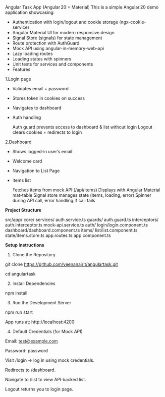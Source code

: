 Angular Task App (Angular 20 + Material)
This is a simple Angular 20 demo application showcasing:

- Authentication with login/logout and cookie storage (ngx-cookie-service)
- Angular Material UI for modern responsive design
- Signal Store (signals) for state management
- Route protection with AuthGuard
- Mock API using angular-in-memory-web-api
- Lazy loading routes
- Loading states with spinners
- Unit tests for services and components
- Features

1.Login page

- Validates email + password
- Stores token in cookies on success
- Navigates to dashboard
- Auth handling

    Auth guard prevents access to dashboard & list without login
    Logout clears cookies + redirects to login


2.Dashboard

- Shows logged‑in user’s email
- Welcome card
- Navigation to List Page
- Items list

  Fetches items from mock API (/api/items)
  Displays with Angular Material mat-table
  Signal store manages state (items, loading, error)
  Spinner during API call, error handling if call fails


**Project Structure**


src/app/
  core/
    services/
      auth.service.ts
    guards/
      auth.guard.ts
    interceptors/
      auth.interceptor.ts
    mock-api.service.ts
  auth/
    login/login.component.ts
  dashboard/dashboard.component.ts
  items/
    list/list.component.ts
    state/items.store.ts
  app.routes.ts
  app.component.ts


 **Setup Instructions**
 
1. Clone the Repository

git clone https://github.com/veenanairlt/angulartask.git

cd angulartask

2. Install Dependencies

npm install

3. Run the Development Server

npm run start

App runs at:  http://localhost:4200

4. Default Credentials (for Mock API)


Email: test@example.com

Password: password


Visit /login → log in using mock credentials.

Redirects to /dashboard.

Navigate to /list to view API‑backed list.

Logout returns you to login page.
